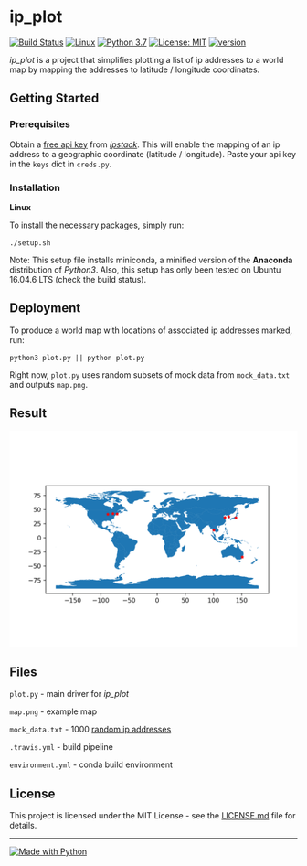 # **ip_plot**

[![Build Status](https://travis-ci.org/suchak1/ip_plot.png?branch=master)](https://travis-ci.org/suchak1/ip_plot)
[![Linux](https://img.shields.io/badge/os-Linux-1f425f.svg)](https://shields.io/)
[![Python 3.7](https://img.shields.io/badge/python-3.7-red.svg)](https://www.python.org/downloads/release/python-370/)
[![License: MIT](https://img.shields.io/badge/License-MIT-yellow.svg)](LICENSE.md)
[![version](https://img.shields.io/github/v/tag/suchak1/ip_plot)](https://github.com/suchak1/ip_plot/tags)

*ip_plot* is a project that simplifies plotting a list of ip addresses to a world map by mapping the addresses to latitude / longitude coordinates.

## Getting Started

### Prerequisites

Obtain a [free api key](https://ipstack.com/product) from [*ipstack*](https://ipstack.com). This will enable the mapping of an ip address to a geographic coordinate (latitude / longitude). Paste your api key in the `keys` dict in `creds.py`.

### Installation
**Linux**

To install the necessary packages, simply run:
```
./setup.sh
```
Note: This setup file installs miniconda, a minified version of the **Anaconda** distribution of *Python3*. Also, this setup has only been tested on Ubuntu 16.04.6 LTS (check the build status).

## Deployment

To produce a world map with locations of associated ip addresses marked, run:

```
python3 plot.py || python plot.py
```
Right now, ```plot.py``` uses random subsets of mock data from ```mock_data.txt``` and outputs ```map.png```.


## Result
![Map](map.png)

## Files
```plot.py``` - main driver for *ip_plot*


```map.png``` - example map

```mock_data.txt``` - 1000 [random ip addresses](https://www.browserling.com/tools/random-ip)

```.travis.yml``` - build pipeline

```environment.yml``` - conda build environment

## License
This project is licensed under the MIT License - see the [LICENSE.md](LICENSE.md)
 file for details.

***

[![Made with Python](https://forthebadge.com/images/badges/made-with-python.svg)](https://www.python.org/)

<!---
<<[![made-with-python](https://img.shields.io/badge/Made%20with-Python-1f425f.svg)](https://www.python.org/)>>
--->
